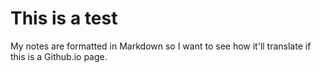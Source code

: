 # This is a test

My notes are formatted in Markdown so I want to see how it'll translate if this is a Github.io page.
